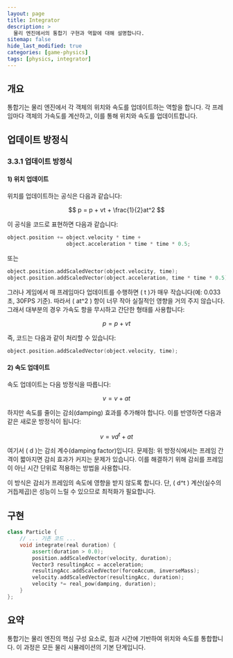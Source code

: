 ```yaml
---
layout: page
title: Integrator
description: >
  물리 엔진에서의 통합기 구현과 역할에 대해 설명합니다.
sitemap: false
hide_last_modified: true
categories: [game-physics]
tags: [physics, integrator]
---
```


## 개요

통합기는 물리 엔진에서 각 객체의 위치와 속도를 업데이트하는 역할을 합니다. 각 프레임마다 객체의 가속도를 계산하고, 이를 통해 위치와 속도를 업데이트합니다.

## 업데이트 방정식

### 3.3.1 업데이트 방정식

#### 1) 위치 업데이트

위치를 업데이트하는 공식은 다음과 같습니다:

$$
p = p + vt + \frac{1}{2}at^2
$$

이 공식을 코드로 표현하면 다음과 같습니다:

```cpp
object.position += object.velocity * time +
                   object.acceleration * time * time * 0.5;
```

또는

```cpp
object.position.addScaledVector(object.velocity, time);
object.position.addScaledVector(object.acceleration, time * time * 0.5);
```

그러나 게임에서 매 프레임마다 업데이트를 수행하면 \( t \)가 매우 작습니다(예: 0.033초, 30FPS 기준). 따라서 \( at^2 \) 항이 너무 작아 실질적인 영향을 거의 주지 않습니다. 그래서 대부분의 경우 가속도 항을 무시하고 간단한 형태를 사용합니다:

$$
p = p + vt
$$

즉, 코드는 다음과 같이 처리할 수 있습니다:

```cpp
object.position.addScaledVector(object.velocity, time);
```

#### 2) 속도 업데이트

속도 업데이트는 다음 방정식을 따릅니다:

$$
v = v + at
$$

하지만 속도를 줄이는 감쇠(damping) 효과를 추가해야 합니다. 이를 반영하면 다음과 같은 새로운 방정식이 됩니다:

$$
v = vd^t + at
$$

여기서 \( d \)는 감쇠 계수(damping factor)입니다. 문제점: 위 방정식에서는 프레임 간격이 짧아지면 감쇠 효과가 커지는 문제가 있습니다. 이를 해결하기 위해 감쇠를 프레임이 아닌 시간 단위로 적용하는 방법을 사용합니다.

이 방식은 감쇠가 프레임의 속도에 영향을 받지 않도록 합니다. 단, \( d^t \) 계산(실수의 거듭제곱)은 성능이 느릴 수 있으므로 최적화가 필요합니다.

## 구현

```cpp
class Particle {
    // ... 기존 코드 ...
    void integrate(real duration) {
        assert(duration > 0.0);
        position.addScaledVector(velocity, duration);
        Vector3 resultingAcc = acceleration;
        resultingAcc.addScaledVector(forceAccum, inverseMass);
        velocity.addScaledVector(resultingAcc, duration);
        velocity *= real_pow(damping, duration);
    }
};
```

## 요약

통합기는 물리 엔진의 핵심 구성 요소로, 힘과 시간에 기반하여 위치와 속도를 통합합니다. 이 과정은 모든 물리 시뮬레이션의 기본 단계입니다. 